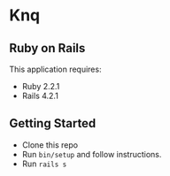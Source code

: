 Knq
================

Ruby on Rails
-------------

This application requires:

- Ruby 2.2.1
- Rails 4.2.1

Getting Started
---------------

- Clone this repo
- Run `bin/setup` and follow instructions.
- Run `rails s`
